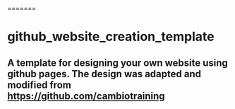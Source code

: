 =======
# github_website_creation_template


## A template for designing your own website using github pages. The design was adapted and modified from https://github.com/cambiotraining


